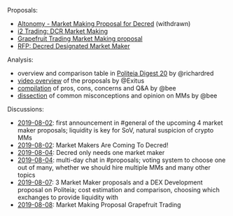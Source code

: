 Proposals:

* [Altonomy - Market Making Proposal for Decred](https://proposals.decred.org/proposals/772d083fef79fa2e443d8424b353deadc3af69c8d8764e473cb200f98f356c60) (withdrawn)
* [i2 Trading: DCR Market Making](https://proposals.decred.org/proposals/2eb7ddb29f151691ba14ac8c54d53f6692c1f5e8fe06244edf7d3c33fb440bd9)
* [Grapefruit Trading Market Making proposal](https://proposals.decred.org/proposals/4becbe00bd5ae93312426a8cf5eeef78050f5b8b8430b45f3ea54ca89213f82b)
* [RFP: Decred Designated Market Maker](https://proposals.decred.org/proposals/30822c16533890abc6e243eb6d12264b207c3923c14af42cd9b883e71c7003cd)

Analysis:

* overview and comparison table in [Politeia Digest 20](https://github.com/RichardRed0x/politeia-digest/blob/master/issue-020.md) by @richardred
* [video overview](https://www.youtube.com/watch?v=BKSMA-eanoY) of the proposals by @Exitus
* [compilation](arguments.md) of pros, cons, concerns and Q&A by @bee
* [dissection](https://github.com/xaur/writings/blob/master/20190822-dissection-market-makers-for-decred.md) of common misconceptions and opinion on MMs by @bee

Discussions:

* [2019-08-02](https://matrix.to/#/!MgQoetFiyjrHAywokv:decred.org/$15647776675370wAjSd:decred.org): first announcement in #general of the upcoming 4 market maker proposals; liquidity is key for SoV, natural suspicion of crypto MMs
* [2019-08-02](https://www.reddit.com/r/decred/comments/cl9pgt/market_makers_are_coming_to_decred/): Market Makers Are Coming To Decred!
* [2019-08-04](https://www.reddit.com/r/decred/comments/cm2uw1/decred_only_needs_one_market_maker/): Decred only needs one market maker
* [2019-08-04](https://matrix.to/#/!MIGqWXfLFBwhipPKYL:decred.org/$15649350976189WUFZL:decred.org): multi-day chat in #proposals; voting system to choose one out of many, whether we should hire multiple MMs and many other topics
* [2019-08-07](https://www.reddit.com/r/decred/comments/cnci6k/3_market_maker_proposals_and_a_dex_development/): 3 Market Maker proposals and a DEX Development proposal on Politeia; cost estimation and comparison, choosing which exchanges to provide liquidity with
* [2019-08-08](https://www.reddit.com/r/decred/comments/cnmc0o/market_making_proposal_grapefruit_trading/): Market Making Proposal Grapefruit Trading
